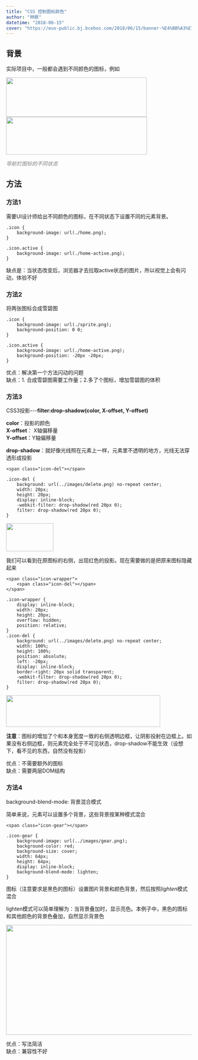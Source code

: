 ```yaml
---
title: "CSS 控制图标颜色"
author: "林枫"
datetime: "2018-06-15"
cover: "https://eux-public.bj.bcebos.com/2018/06/15/banner-%E4%BB%A3%E7%A0%81%E6%8E%A7%E5%88%B6%E9%A2%9C%E8%89%B2.png"
---
```


## 背景

实际项目中，一般都会遇到不同颜色的图标，例如

<img src="https://eux-public.bj.bcebos.com/2018/06/06/1.png" alt="" width="381" height="107" />
<img src="https://eux-public.bj.bcebos.com/2018/06/06/2.png" alt="" width="382" height="102" />

*<font color=gray>导航栏图标的不同状态</font>*


## 方法

### 方法1
需要UI设计师给出不同颜色的图标，在不同状态下设置不同的元素背景。

~~~
.icon {
	background-image: url(./home.png);
}

.icon.active {
	background-image: url(./home-active.png);
}
~~~

缺点是：当状态改变后，浏览器才去拉取active状态的图片，所以视觉上会有闪动，体验不好

### 方法2

将两张图标合成雪碧图

~~~
.icon {
	background-image: url(./sprite.png);
	background-position: 0 0;
}

.icon.active {
	background-image: url(./home-active.png);
	background-position: -20px -20px;
}
~~~

优点：解决第一个方法闪动的问题<br/>
缺点：1. 合成雪碧图需要工作量；2.多了个图标，增加雪碧图的体积

### 方法3

CSS3投影---**filter:drop-shadow(color, X-offset, Y-offset)**

**color**：投影的颜色<br/>
**X-offset**： X轴偏移量<br/>
**Y-offset**：Y轴偏移量<br/>

**drop-shadow**：就好像光线照在元素上一样，元素里不透明的地方，光线无法穿透形成投影

~~~
<span class="icon-del"></span>
~~~

~~~
.icon-del {
    background: url(../images/delete.png) no-repeat center;
    width: 20px;
    height: 20px;
    display: inline-block;
    -webkit-filter: drop-shadow(red 20px 0);
    filter: drop-shadow(red 20px 0);
}
~~~

<img src="https://eux-public.bj.bcebos.com/2018/06/06/3.png" alt="" width="128" height="76" />

我们可以看到在原图标的右侧，出现红色的投影。现在需要做的是把原来图标隐藏起来

~~~
<span class="icon-wrapper">
	<span class="icon-del"></span>
</span>
~~~

~~~
.icon-wrapper {
    display: inline-block;
    width: 20px;
    height: 20px;
    overflow: hidden;
    position: relative;
}
.icon-del {
    background: url(../images/delete.png) no-repeat center;
    width: 100%;
    height: 100%;
    position: absolute;
    left: -20px;
    display: inline-block;
    border-right: 20px solid transparent;
    -webkit-filter: drop-shadow(red 20px 0);
    filter: drop-shadow(red 20px 0);
}
~~~

<img src="https://eux-public.bj.bcebos.com/2018/06/06/4.png" alt="" width="418" height="86" />

**注意**：图标的增加了个和本身宽度一致的右侧透明边框，让阴影投射在边框上。如果没有右侧边框，则元素完全处于不可见状态，drop-shadow不能生效（设想下，看不见的东西，自然没有投影）

优点：不需要额外的图标<br/>
缺点：需要两层DOM结构

### 方法4

background-blend-mode: 背景混合模式

简单来说，元素可以设置多个背景，这些背景按某种模式混合

~~~
<span class="icon-gear"></span>
~~~

~~~
.icon-gear {
    background-image: url(../images/gear.png);
    background-color: red;
    background-size: cover;
    width: 64px;
    height: 64px;
    display: inline-block;
    background-blend-mode: lighten;
}
~~~

图标（注意要求是黑色的图标）设置图片背景和颜色背景，然后按照*lighten*模式混合

lighten模式可以简单理解为：当背景叠加时，显示亮色。本例子中，黑色的图标和其他颜色的背景色叠加，自然显示背景色

<img src="https://eux-public.bj.bcebos.com/2018/06/06/5.png" alt="" width="752" height="298" />

优点：写法简洁<br/>
缺点：兼容性不好

























